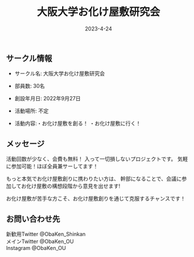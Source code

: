 ﻿---
title: '大阪大学お化け屋敷研究会'
excerpt: ''
date: '2023-4-24'


ogImage:
  url: '/assets/018/icon.png'
tags:
  - 'サークル'
  
---

## サークル情報
- サークル名: 大阪大学お化け屋敷研究会
- 部員数: 30名
- 創設年月日: 2022年9月27日
- 活動場所: 不定

- 活動内容:・お化け屋敷を創る！
  ・お化け屋敷に行く！

## メッセージ
活動回数が少なく、会費も無料！
入って一切損しないプロジェクトです。
気軽に参加可能！ほぼ全員兼サーしてます！

もっと本気でお化け屋敷創りに携わりたい方は、
幹部になることで、会議に参加してお化け屋敷の構想段階から意見を出せます!

お化け屋敷が苦手な方こそ、お化け屋敷創りを通じて克服するチャンスです！

## お問い合わせ先
新歓用Twitter @ObaKen_Shinkan  
メインTwitter @ObaKen_OU  
Instagram @ObaKen_OU  

